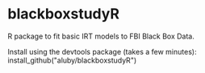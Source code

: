 # blackboxstudyR

R package to fit basic IRT models to FBI Black Box Data.

Install using the devtools package (takes a few minutes): install_github("aluby/blackboxstudyR")
